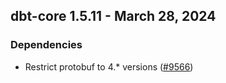 ## dbt-core 1.5.11 - March 28, 2024

### Dependencies

- Restrict protobuf to 4.* versions ([#9566](https://github.com/dbt-labs/dbt-core/pull/9566))
